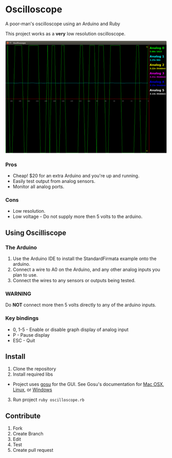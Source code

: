 # Oscilloscope
A poor-man's oscilloscope using an Arduino and Ruby

This project works as a **very** low resolution oscilloscope.

![Screen Shot](/doc/screen_shot.png?raw=true "Optional Title")

### Pros
* Cheap! $20 for an extra Arduino and you're up and running.
* Easily test output from analog sensors.
* Monitor all analog ports.

### Cons
* Low resolution.
* Low voltage - Do not supply more then 5 volts to the arduino.


## Using Oscilliscope

### The Arduino
1. Use the Arduino IDE to install the StandardFirmata example onto the arduino.
2. Connect a wire to A0 on the Arduino, and any other analog inputs you plan to use.
3. Connect the wires to any sensors or outputs being tested.

### WARNING
Do **NOT** connect more then 5 volts directly to any of the arduino inputs.


### Key bindings
* 0, 1-5 - Enable or disable graph display of analog input
* P - Pause display
* ESC - Quit


## Install
1. Clone the repository
2. Install required libs
 * Project uses [gosu](https://github.com/gosu/gosu) for the GUI.  See Gosu's documentation for [Mac OSX](https://github.com/gosu/gosu/wiki/Getting-Started-on-OS-X), [Linux](https://github.com/gosu/gosu/wiki/Getting-Started-on-Linux), or [Windows](https://github.com/gosu/gosu/wiki/Getting-Started-on-Windows)
3. Run project `ruby oscilloscope.rb`

## Contribute
1. Fork
2. Create Branch
3. Edit
4. Test
5. Create pull request
